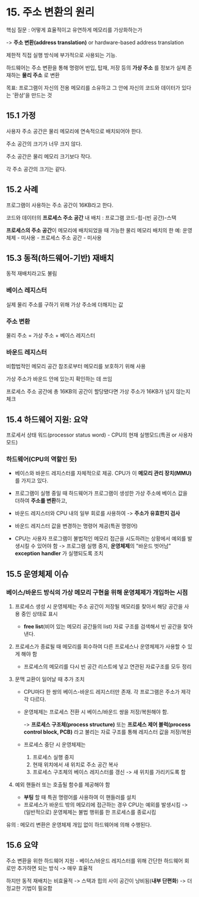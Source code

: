 # 15. 주소 변환의 원리

핵심 질문 : 어떻게 효율적이고 유연하게 메모리를 가상화하는가

-> **주소 변환(address translation)** or hardware-based address translation

제한적 직접 실행 방식에 부가적으로 사용되는 기능.

하드웨어는 주소 변환을 통해 명령어 반입, 탑재, 저장 등의 **가상 주소** 를 정보가 실제 존재하는 **물리 주소** 로 변환

목표: 프로그램이 자신의 전용 메모리를 소유하고 그 안에 자신의 코드와 데이터가 있다는 '환상'을 만드는 것



## 15.1 가정

사용자 주소 공간은 물리 메모리에 연속적으로 배치되어야 한다.

주소 공간의 크기가 너무 크지 않다.

주소 공간은 물리 메모리 크기보다 작다.

각 주소 공간의 크기는 같다.



## 15.2 사례

프로그램이 사용하는 주소 공간이 16KB라고 한다.

코드와 데이터의 **프로세스 주소 공간** 내 배치 : 프로그램 코드-힙-(빈 공간)-스택

**프로세스의 주소 공간**이 메모리에 배치되었을 때 가능한 물리 메모리 배치의 한 예: 운영체제 - 미사용 - 프로세스 주소 공간 - 미사용



## 15.3 동적(하드웨어-기반) 재배치

동적 재배치라고도 불림

### 베이스 레지스터

실제 물리 주소를 구하기 위해 가상 주소에 더해지는 값



### 주소 변환

물리 주소 = 가상 주소 + 베이스 레지스터



### 바운드 레지스터

비합법적인 메모리 공간 참조로부터 메모리를 보호하기 위해 사용

가상 주소가 바운드 안에 있는지 확인하는 데 쓰임

프로세스 주소 공간에 총 16KB의 공간이 할당됐다면 가상 주소가 16KB가 넘지 않는지 체크



## 15.4 하드웨어 지원: 요약

프로세서 상태 워드(processor status word) - CPU의 현재 실행모드(특권 or 사용자 모드)

### 하드웨어(CPU의 역할인 듯)

- 베이스와 바운드 레지스터를 자체적으로 제공. CPU가 이 **메모리 관리 장치(MMU)** 를 가지고 있다.
- 프로그램이 실행 중일 때 하드웨어가 프로그램이 생성한 가상 주소에 베이스 값을 더하여 **주소를 변환**하고,
- 바운드 레지스터와 CPU 내의 일부 회로를 사용하여 -> **주소가 유효한지 검사**

- 바운드 레지스터 값을 변경하는 명령어 제공(특권 명령어)
- CPU는 사용자 프로그램이 불법적인 메모리 접근을 시도하려는 상황에서 예외를 발생시킬 수 있어야 함 -> 프로그램 실행 중지, **운영체제**의 "바운드 벗어남" **exception handler** 가 실행되도록 조치



## 15.5 운영체제 이슈

### 베이스/바운드 방식의 가상 메모리 구현을 위해 운영체제가 개입하는 시점

1. 프로세스 생성 시 운영체제는 주소 공간이 저장될 메모리를 찾아서 해당 공간을 사용 중인 상태로 표시

   - **free list**(비어 있는 메모리 공간들의 list) 자료 구조를 검색해서 빈 공간을 찾아낸다.

2. 프로세스가 종료될 때 메모리를 회수하여 다른 프로세스나 운영체제가 사용할 수 있게 해야 함

   - 프로세스의 메모리를 다시 빈 공간 리스트에 넣고 연관된 자료구조를 모두 정리

3. 문맥 교환이 일어날 때 추가 조치

   - CPU마다 한 쌍의 베이스-바운드 레지스터만 존재. 각 프로그램은 주소가 제각각 다르다.

   - 운영체제는 프로세스 전환 시 베이스/바운드 쌍을 저장/복원해야 함.

     -> **프로세스 구조체(process structure)** 또는 **프로세스 제어 블럭(process control block, PCB)** 라고 불리는 자료 구조를 통해 레지스터 값을 저장/복원

   - 프로세스 중단 시 운영체제는
     1) 프로세스 실행 중지
     2) 현재 위치에서 새 위치로 주소 공간 복사
     3) 프로세스 구조체의 베이스 레지스터를 갱신 -> 새 위치를 가리키도록 함

4. 예외 핸들러 또는 호출될 함수를 제공해야 함

   - **부팅** 할 때 특권 명령어를 사용하여 이 핸들러를 설치
   - 프로세스가 바운드 밖의 메모리에 접근하는 경우 CPU는 예외를 발생시킴 -> (일반적으로) 운영체제는 불법 행위를 한 프로세스를 종료시킴



유의 : 메모리 변환은 운영체제 개입 없이 하드웨어에 의해 수행된다.



## 15.6 요약

주소 변환을 위한 하드웨어 지원 - 베이스/바운드 레지스터를 위해 간단한 하드웨어 회로만 추가하면 되는 방식 -> 매우 효율적

하지만 동적 재배치는 비효율적 -> 스택과 힙의 사이 공간이 낭비됨(**내부 단편화**) -> 더 정교한 기법이 필요함






